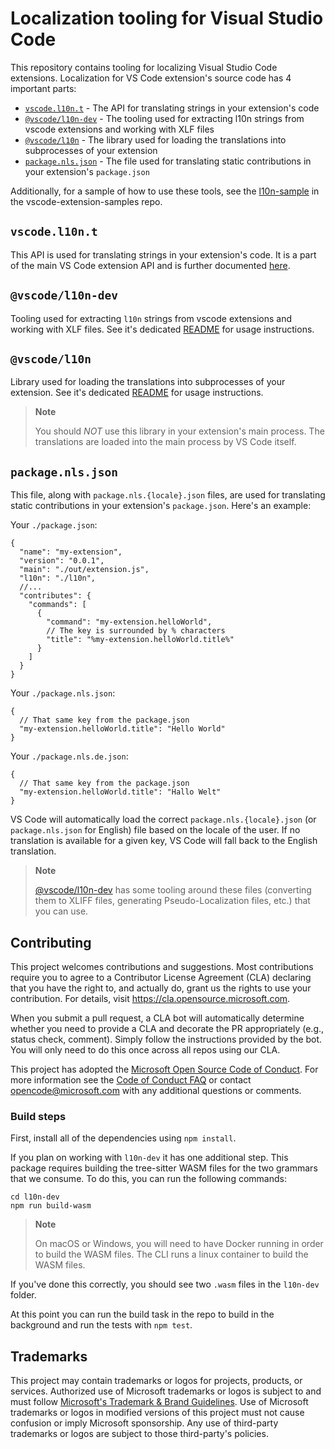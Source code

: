 # Localization tooling for Visual Studio Code

This repository contains tooling for localizing Visual Studio Code extensions. Localization for VS Code extension's source code has 4 important parts:

* [`vscode.l10n.t`](#vscodel10nt) - The API for translating strings in your extension's code
* [`@vscode/l10n-dev`](#vscodel10n-dev) - The tooling used for extracting l10n strings from vscode extensions and working with XLF files
* [`@vscode/l10n`](#vscodel10n) - The library used for loading the translations into subprocesses of your extension
* [`package.nls.json`](#packagenlsjson) - The file used for translating static contributions in your extension's `package.json`

Additionally, for a sample of how to use these tools, see the [l10n-sample](https://github.com/microsoft/vscode-extension-samples/tree/main/l10n-sample) in the vscode-extension-samples repo.

## `vscode.l10n.t`

This API is used for translating strings in your extension's code. It is a part of the main VS Code extension API and is further documented [here](https://code.visualstudio.com/api/references/vscode-api#l10n).

## `@vscode/l10n-dev`

Tooling used for extracting `l10n` strings from vscode extensions and working with XLF files. See it's dedicated [README](./l10n-dev) for usage instructions.

## `@vscode/l10n`

Library used for loading the translations into subprocesses of your extension. See it's dedicated [README](./l10n) for usage instructions.

> **Note**
>
> You should _NOT_ use this library in your extension's main process. The translations are loaded into the main process by VS Code itself.

## `package.nls.json`

This file, along with `package.nls.{locale}.json` files, are used for translating static contributions in your extension's `package.json`. Here's an example:

Your `./package.json`:

```jsonc
{
  "name": "my-extension",
  "version": "0.0.1",
  "main": "./out/extension.js",
  "l10n": "./l10n",
  //...
  "contributes": {
    "commands": [
      {
        "command": "my-extension.helloWorld",
        // The key is surrounded by % characters
        "title": "%my-extension.helloWorld.title%"
      }
    ]
  }
}
```

Your `./package.nls.json`:

```jsonc
{
  // That same key from the package.json
  "my-extension.helloWorld.title": "Hello World"
}
```

Your `./package.nls.de.json`:

```jsonc
{
  // That same key from the package.json
  "my-extension.helloWorld.title": "Hallo Welt"
}
```

VS Code will automatically load the correct `package.nls.{locale}.json` (or `package.nls.json` for English) file based on the locale of the user. If no translation is available for a given key, VS Code will fall back to the English translation.

> **Note**
>
> [@vscode/l10n-dev](#vscodel10n-dev) has some tooling around these files (converting them to XLIFF files, generating Pseudo-Localization files, etc.) that you can use.

## Contributing

This project welcomes contributions and suggestions.  Most contributions require you to agree to a
Contributor License Agreement (CLA) declaring that you have the right to, and actually do, grant us
the rights to use your contribution. For details, visit https://cla.opensource.microsoft.com.

When you submit a pull request, a CLA bot will automatically determine whether you need to provide
a CLA and decorate the PR appropriately (e.g., status check, comment). Simply follow the instructions
provided by the bot. You will only need to do this once across all repos using our CLA.

This project has adopted the [Microsoft Open Source Code of Conduct](https://opensource.microsoft.com/codeofconduct/).
For more information see the [Code of Conduct FAQ](https://opensource.microsoft.com/codeofconduct/faq/) or
contact [opencode@microsoft.com](mailto:opencode@microsoft.com) with any additional questions or comments.

### Build steps

First, install all of the dependencies using `npm install`.

If you plan on working with `l10n-dev` it has one additional step. This package requires building the tree-sitter WASM files for the two grammars that we consume. To do this, you can run the following commands:

```
cd l10n-dev
npm run build-wasm
```

> **Note**
>
> On macOS or Windows, you will need to have Docker running in order to build the WASM files. The CLI runs a linux container to build the WASM files.

If you've done this correctly, you should see two `.wasm` files in the `l10n-dev` folder.

At this point you can run the build task in the repo to build in the background and run the tests with `npm test`.

## Trademarks

This project may contain trademarks or logos for projects, products, or services. Authorized use of Microsoft 
trademarks or logos is subject to and must follow 
[Microsoft's Trademark & Brand Guidelines](https://www.microsoft.com/en-us/legal/intellectualproperty/trademarks/usage/general).
Use of Microsoft trademarks or logos in modified versions of this project must not cause confusion or imply Microsoft sponsorship.
Any use of third-party trademarks or logos are subject to those third-party's policies.
